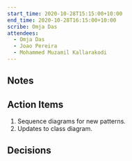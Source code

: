 ```yaml
---
start_time: 2020-10-28T15:15:00+10:00
end_time: 2020-10-28T16:15:00+10:00
scribe: Omja Das
attendees:
  - Omja Das
  - Joao Pereira
  - Mohammed Muzamil Kallarakodi
---
```


## Notes


## Action Items

1. Sequence diagrams for new patterns.
2. Updates to class diagram.

## Decisions
